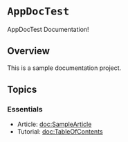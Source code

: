 # ``AppDocTest``

AppDocTest Documentation!

## Overview

This is a sample documentation project.

## Topics

### Essentials

- Article: <doc:SampleArticle>
- Tutorial: <doc:TableOfContents>
